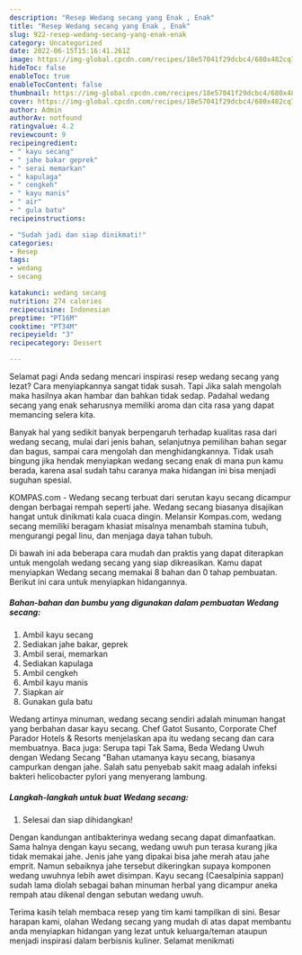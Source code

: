 ```yaml
---
description: "Resep Wedang secang yang Enak , Enak"
title: "Resep Wedang secang yang Enak , Enak"
slug: 922-resep-wedang-secang-yang-enak-enak
category: Uncategorized
date: 2022-06-15T15:16:41.261Z
image: https://img-global.cpcdn.com/recipes/18e57041f29dcbc4/680x482cq70/wedang-secang-foto-resep-utama.jpg
hideToc: false
enableToc: true
enableTocContent: false
thumbnail: https://img-global.cpcdn.com/recipes/18e57041f29dcbc4/680x482cq70/wedang-secang-foto-resep-utama.jpg
cover: https://img-global.cpcdn.com/recipes/18e57041f29dcbc4/680x482cq70/wedang-secang-foto-resep-utama.jpg
author: Admin
authorAv: notfound
ratingvalue: 4.2
reviewcount: 9
recipeingredient:
- " kayu secang"
- " jahe bakar geprek"
- " serai memarkan"
- " kapulaga"
- " cengkeh"
- " kayu manis"
- " air"
- " gula batu"
recipeinstructions:

- "Sudah jadi dan siap dinikmati!"
categories:
- Resep
tags:
- wedang
- secang

katakunci: wedang secang 
nutrition: 274 calories
recipecuisine: Indonesian
preptime: "PT16M"
cooktime: "PT34M"
recipeyield: "3"
recipecategory: Dessert

---
```



Selamat pagi Anda sedang mencari inspirasi resep wedang secang yang lezat? Cara menyiapkannya sangat tidak susah. Tapi Jika salah mengolah maka hasilnya akan hambar dan bahkan tidak sedap. Padahal wedang secang yang enak seharusnya memiliki aroma dan cita rasa yang dapat memancing selera kita.


Banyak hal yang sedikit banyak berpengaruh terhadap kualitas rasa dari wedang secang, mulai dari jenis bahan, selanjutnya pemilihan bahan segar dan bagus, sampai cara mengolah dan menghidangkannya. Tidak usah bingung jika hendak menyiapkan wedang secang enak di mana pun kamu berada, karena asal sudah tahu caranya maka hidangan ini bisa menjadi suguhan spesial.

KOMPAS.com - Wedang secang terbuat dari serutan kayu secang dicampur dengan berbagai rempah seperti jahe. Wedang secang biasanya disajikan hangat untuk dinikmati kala cuaca dingin. Melansir Kompas.com, wedang secang memiliki beragam khasiat misalnya menambah stamina tubuh, mengurangi pegal linu, dan menjaga daya tahan tubuh.


Di bawah ini ada beberapa cara mudah dan praktis yang dapat diterapkan untuk mengolah wedang secang yang siap dikreasikan. Kamu dapat menyiapkan Wedang secang memakai 8 bahan dan 0 tahap pembuatan. Berikut ini cara untuk menyiapkan hidangannya.

<!--inarticleads1-->

##### Bahan-bahan dan bumbu yang digunakan dalam pembuatan Wedang secang:

1. Ambil  kayu secang
1. Sediakan  jahe bakar, geprek
1. Ambil  serai, memarkan
1. Sediakan  kapulaga
1. Ambil  cengkeh
1. Ambil  kayu manis
1. Siapkan  air
1. Gunakan  gula batu


Wedang artinya minuman, wedang secang sendiri adalah minuman hangat yang berbahan dasar kayu secang. Chef Gatot Susanto, Corporate Chef Parador Hotels &amp; Resorts menjelaskan apa itu wedang secang dan cara membuatnya. Baca juga: Serupa tapi Tak Sama, Beda Wedang Uwuh dengan Wedang Secang &#34;Bahan utamanya kayu secang, biasanya campurkan dengan jahe. Salah satu penyebab sakit maag adalah infeksi bakteri helicobacter pylori yang menyerang lambung. 

<!--inarticleads2-->

##### Langkah-langkah untuk buat Wedang secang:


1. Selesai dan siap dihidangkan!

Dengan kandungan antibakterinya wedang secang dapat dimanfaatkan. Sama halnya dengan kayu secang, wedang uwuh pun terasa kurang jika tidak memakai jahe. Jenis jahe yang dipakai bisa jahe merah atau jahe emprit. Namun sebaiknya jahe tersebut dikeringkan supaya komponen wedang uwuhnya lebih awet disimpan. Kayu secang (Caesalpinia sappan) sudah lama diolah sebagai bahan minuman herbal yang dicampur aneka rempah atau dikenal dengan sebutan wedang uwuh. 

Terima kasih telah membaca resep yang tim kami tampilkan di sini. Besar harapan kami, olahan Wedang secang yang mudah di atas dapat membantu anda menyiapkan hidangan yang lezat untuk keluarga/teman ataupun menjadi inspirasi dalam berbisnis kuliner. Selamat menikmati
